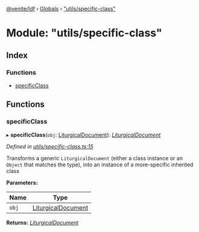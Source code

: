 [@venite/ldf](../README.md) › [Globals](../globals.md) › ["utils/specific-class"](_utils_specific_class_.md)

# Module: "utils/specific-class"

## Index

### Functions

* [specificClass](_utils_specific_class_.md#specificclass)

## Functions

###  specificClass

▸ **specificClass**(`obj`: [LiturgicalDocument](../classes/_liturgical_document_.liturgicaldocument.md)): *[LiturgicalDocument](../classes/_liturgical_document_.liturgicaldocument.md)*

*Defined in [utils/specific-class.ts:15](https://github.com/gbj/venite/blob/9191ccbd/ldf/src/utils/specific-class.ts#L15)*

Transforms a generic `LiturgicalDocument` (either a class instance or an `Object` that matches the type),
into an instance of a more-specific inherited class

**Parameters:**

Name | Type |
------ | ------ |
`obj` | [LiturgicalDocument](../classes/_liturgical_document_.liturgicaldocument.md) |

**Returns:** *[LiturgicalDocument](../classes/_liturgical_document_.liturgicaldocument.md)*
